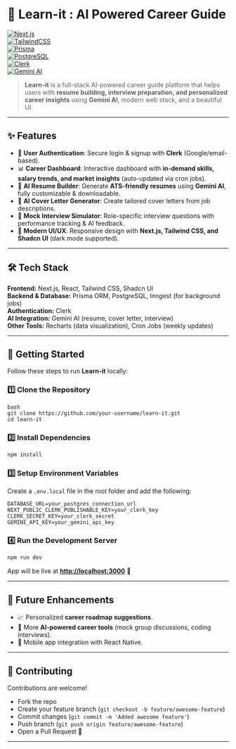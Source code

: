 # 🚀 Learn-it : AI Powered Career Guide  

[![Next.js](https://img.shields.io/badge/Next.js-15-black?style=flat&logo=next.js)](https://nextjs.org/)  
[![TailwindCSS](https://img.shields.io/badge/TailwindCSS-3.4-blue?style=flat&logo=tailwind-css)](https://tailwindcss.com/)  
[![Prisma](https://img.shields.io/badge/Prisma-ORM-2D3748?style=flat&logo=prisma)](https://www.prisma.io/)  
[![PostgreSQL](https://img.shields.io/badge/PostgreSQL-16-336791?style=flat&logo=postgresql)](https://www.postgresql.org/)  
[![Clerk](https://img.shields.io/badge/Auth-Clerk-orange?style=flat&logo=clerk)](https://clerk.com/)  
[![Gemini AI](https://img.shields.io/badge/AI-Gemini-green?style=flat&logo=google)](https://ai.google/)  

> **Learn-it** is a full-stack AI-powered career guide platform that helps users with **resume building, interview preparation, and personalized career insights** using **Gemini AI**, modern web stack, and a beautiful UI.  

---

## ✨ Features  

- 🔐 **User Authentication**: Secure login & signup with **Clerk** (Google/email-based).  
- 📊 **Career Dashboard**: Interactive dashboard with **in-demand skills, salary trends, and market insights** (auto-updated via cron jobs).  
- 📝 **AI Resume Builder**: Generate **ATS-friendly resumes** using **Gemini AI**, fully customizable & downloadable.  
- 💼 **AI Cover Letter Generator**: Create tailored cover letters from job descriptions.  
- 🎤 **Mock Interview Simulator**: Role-specific interview questions with performance tracking & AI feedback.  
- 🌙 **Modern UI/UX**: Responsive design with **Next.js, Tailwind CSS, and Shadcn UI** (dark mode supported).  

---

## 🛠️ Tech Stack  

**Frontend:** Next.js, React, Tailwind CSS, Shadcn UI  
**Backend & Database:** Prisma ORM, PostgreSQL, Inngest (for background jobs)  
**Authentication:** Clerk  
**AI Integration:** Gemini AI (resume, cover letter, interview)  
**Other Tools:** Recharts (data visualization), Cron Jobs (weekly updates)  

---

## 🚀 Getting Started  

Follow these steps to run **Learn-it** locally:  

### 1️⃣ Clone the Repository  
```
bash
git clone https://github.com/your-username/learn-it.git
cd learn-it
```

### 2️⃣ Install Dependencies

```bash
npm install
```

### 3️⃣ Setup Environment Variables

Create a `.env.local` file in the root folder and add the following:

```env
DATABASE_URL=your_postgres_connection_url
NEXT_PUBLIC_CLERK_PUBLISHABLE_KEY=your_clerk_key
CLERK_SECRET_KEY=your_clerk_secret
GEMINI_API_KEY=your_gemini_api_key
```

### 4️⃣ Run the Development Server

```bash
npm run dev
```

App will be live at **[http://localhost:3000](http://localhost:3000)** 🎉

---

## 🌟 Future Enhancements

* 📈 Personalized **career roadmap suggestions**.
* 🤖 More **AI-powered career tools** (mock group discussions, coding interviews).
* 📱 Mobile app integration with React Native.

---

## 🤝 Contributing

Contributions are welcome!

* Fork the repo
* Create your feature branch (`git checkout -b feature/awesome-feature`)
* Commit changes (`git commit -m 'Added awesome feature'`)
* Push branch (`git push origin feature/awesome-feature`)
* Open a Pull Request 🚀

---


```


